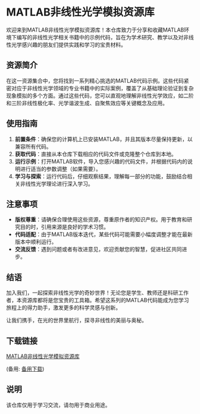 # MATLAB非线性光学模拟资源库

欢迎来到MATLAB非线性光学模拟资源库！本仓库致力于分享和收藏MATLAB环境下编写的非线性光学相关书籍中的示例代码，旨在为学术研究、教学以及对非线性光学感兴趣的朋友们提供实践和学习的宝贵材料。

## 资源简介

在这一资源集合中，您将找到一系列精心挑选的MATLAB代码示例。这些代码紧密对应于非线性光学领域的专业书籍中的实际案例，覆盖了从基础理论验证到复杂现象模拟的多个方面。通过这些代码，您可以直观地理解非线性光学效应，如二阶和三阶非线性极化率、光学谐波生成、自聚焦效应等关键概念及应用。

## 使用指南

1. **前置条件**：确保您的计算机上已安装MATLAB，并且其版本尽量保持更新，以兼容所有代码。
2. **获取代码**：直接从本仓库下载相应的代码文件或克隆整个仓库到本地。
3. **运行示例**：打开MATLAB软件，导入您感兴趣的代码文件，并根据代码内的说明进行适当的参数调整（如果需要）。
4. **学习与探索**：运行代码后，仔细观察结果，理解每一部分的功能，鼓励结合相关非线性光学理论进行深入学习。

## 注意事项

- **版权尊重**：请确保合理使用这些资源，尊重原作者的知识产权。用于教育和研究目的时，引用来源是良好的学术习惯。
- **代码适配**：由于MATLAB版本迭代，某些代码可能需要小幅度调整才能在最新版本中顺利运行。
- **交流反馈**：遇到问题或者有改进意见，欢迎贡献您的智慧，促进社区共同进步。

## 结语

加入我们，一起探索非线性光学的奇妙世界！无论您是学生、教师还是科研工作者，本资源库都将是您宝贵的工具箱。希望这系列的MATLAB代码能成为您学习旅程上的得力助手，激发更多的科学灵感与创新。

让我们携手，在光的世界里航行，探寻非线性的美丽与奥秘。

## 下载链接
[MATLAB非线性光学模拟资源库](https://pan.quark.cn/s/1bfc23d2957b) 

(备用: [备用下载](https://pan.baidu.com/s/1SFivy3_lg7zqNpaodg9uZg?pwd=1234))

## 说明

该仓库仅用于学习交流，请勿用于商业用途。
